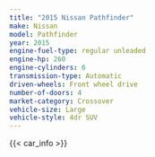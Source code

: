 ```yaml
---
title: "2015 Nissan Pathfinder"
make: Nissan
model: Pathfinder
year: 2015
engine-fuel-type: regular unleaded
engine-hp: 260
engine-cylinders: 6
transmission-type: Automatic
driven-wheels: Front wheel drive
number-of-doors: 4
market-category: Crossover
vehicle-size: Large
vehicle-style: 4dr SUV
---
```


{{< car_info >}}
